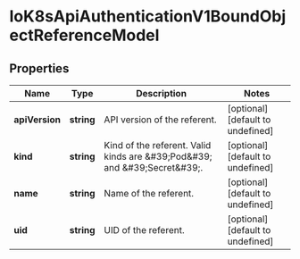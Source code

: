 # IoK8sApiAuthenticationV1BoundObjectReferenceModel

## Properties

Name | Type | Description | Notes
------------ | ------------- | ------------- | -------------
**apiVersion** | **string** | API version of the referent. | [optional] [default to undefined]
**kind** | **string** | Kind of the referent. Valid kinds are \&#39;Pod\&#39; and \&#39;Secret\&#39;. | [optional] [default to undefined]
**name** | **string** | Name of the referent. | [optional] [default to undefined]
**uid** | **string** | UID of the referent. | [optional] [default to undefined]


